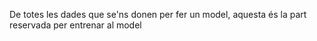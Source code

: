 De totes les dades que se'ns donen per fer un model, aquesta és la part reservada per entrenar al model
